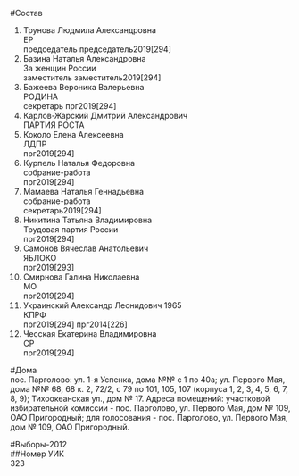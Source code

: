 #Состав  
1. Трунова Людмила Александровна  
    ЕР  
    председатель председатель2019[294]  
2. Базина Наталья Александровна  
    За женщин России  
    заместитель заместитель2019[294]  
3. Бажеева Вероника Валерьевна  
    РОДИНА  
    секретарь прг2019[294]  
4. Карлов-Жарский Дмитрий Александрович  
    ПАРТИЯ РОСТА  
5. Коколо Елена Алексеевна  
    ЛДПР  
    прг2019[294]  
6. Курпель Наталья Федоровна  
    собрание-работа  
    прг2019[294]  
7. Мамаева Наталья Геннадьевна  
    собрание-работа  
    секретарь2019[294]  
8. Никитина Татьяна Владимировна  
    Трудовая партия России  
    прг2019[294]  
9. Самонов Вячеслав Анатольевич  
    ЯБЛОКО  
    прг2019[293]  
10. Смирнова Галина Николаевна  
    МО  
    прг2019[294]  
11. Украинский Александр Леонидович 1965  
    КПРФ  
    прг2019[294] прг2014[226]  
12. Чесская Екатерина Владимировна  
    СР  
    прг2019[294]  
  
#Дома  
пос. Парголово: ул. 1-я Успенка, дома №№ с 1 по 40а; ул. Первого Мая, дома №№ 68, 68 к. 2, 72/2, с 79 по 101, 105, 107 (корпуса 1, 2, 3, 4, 5, 6, 7, 8, 9); Тихоокеанская ул., дом № 17. Адреса помещений: участковой избирательной комиссии - пос. Парголово, ул. Первого Мая, дом № 109, ОАО Пригородный; для голосования - пос. Парголово, ул. Первого Мая, дом № 109, ОАО Пригородный.  
  
#Выборы-2012  
##Номер УИК  
323  
